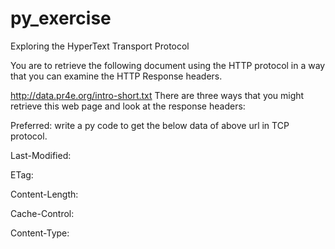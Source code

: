 # py_exercise
Exploring the HyperText Transport Protocol

You are to retrieve the following document using the HTTP protocol in a way that you can examine the HTTP Response headers.

http://data.pr4e.org/intro-short.txt
There are three ways that you might retrieve this web page and look at the response headers:

Preferred: write a py code to get the below data of above url in TCP protocol.

Last-Modified:

ETag:

Content-Length:

Cache-Control:

Content-Type:
